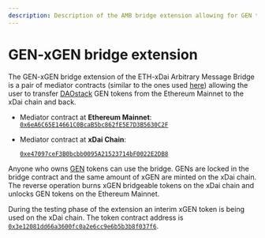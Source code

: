 ```yaml
---
description: Description of the AMB bridge extension allowing for GEN token transfer
---
```


# GEN-xGEN bridge extension

The GEN-xGEN bridge extension of the ETH-xDai Arbitrary Message Bridge is a pair of mediator contracts \(similar to the ones used [here](https://docs.tokenbridge.net/amb-bridge/erc677-to-erc677-bridge-on-top-of-amb)\) allowing the user to transfer [DAOstack](https://daostack.io/) GEN tokens from the Ethereum Mainnet to the xDai chain and back.

* Mediator contract at **Ethereum Mainnet**: [`0x6eA6C65E14661C0BcaB5bc862fE5E7D3B5630C2F`](https://etherscan.io/address/0x6eA6C65E14661C0BcaB5bc862fE5E7D3B5630C2F)
* Mediator contract at **xDai Chain**:

  [`0xe47097ceF3B0bcbb0095A21523714bF0022E2DB8`](https://blockscout.com/xdai/mainnet/address/0xe47097ceF3B0bcbb0095A21523714bF0022E2DB8/transactions)

Anyone who owns [GEN](https://etherscan.io/token/0x543ff227f64aa17ea132bf9886cab5db55dcaddf) tokens can use the bridge. GENs are locked in the bridge contract and the same amount of xGEN are minted on the xDai chain. The reverse operation burns xGEN bridgeable tokens on the xDai chain and unlocks GEN tokens on the Ethereum Mainnet.

During the testing phase of the extension an interim xGEN token is being used on the xDai chain. The token contract address is [`0x3e12081dd66a3600fc0a2e6cc9e6b5b3b8f037f6`](https://blockscout.com/xdai/mainnet/tokens/0x3e12081dd66a3600fc0a2e6cc9e6b5b3b8f037f6/token_transfers).

